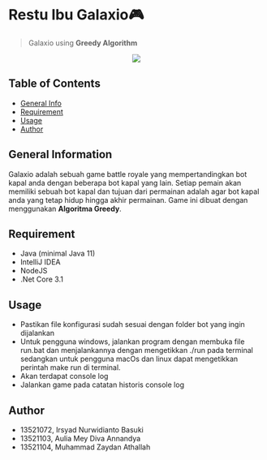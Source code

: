 # Restu Ibu Galaxio🎮
> Galaxio using **Greedy Algorithm**

<p align="center">
    <img src="https://i.postimg.cc/XJMQ2ZWm/Screenshot-2023-02-17-at-23-01-26.png">
</p>

## Table of Contents
* [General Info](#general-information)
* [Requirement](#requirement)
* [Usage](#usage)
* [Author](#author)

## General Information
Galaxio adalah sebuah game battle royale yang mempertandingkan bot kapal anda dengan beberapa bot kapal yang lain. Setiap pemain akan memiliki sebuah bot kapal dan tujuan dari permainan adalah agar bot kapal anda yang tetap hidup hingga akhir permainan. 
Game ini dibuat dengan menggunakan **Algoritma Greedy**.

## Requirement
- Java (minimal Java 11)
- IntelliJ IDEA
- NodeJS
- .Net Core 3.1

## Usage
* Pastikan file konfigurasi sudah sesuai dengan folder bot yang ingin dijalankan 
* Untuk pengguna windows, jalankan program dengan membuka file run.bat dan menjalankannya dengan mengetikkan ./run pada terminal sedangkan untuk pengguna macOs dan linux dapat mengetikkan perintah make run di terminal.
* Akan terdapat console log
* Jalankan game pada catatan historis console log 


## Author
- 13521072, Irsyad Nurwidianto Basuki
- 13521103, Aulia Mey Diva Annandya
- 13521104, Muhammad Zaydan Athallah

